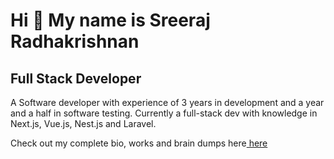 Hi 👋 My name is Sreeraj Radhakrishnan
======================================

Full Stack Developer
--------------------

A Software developer with experience of 3 years in development and a year and a half in software testing. Currently a full-stack dev with knowledge in Next.js, Vue.js, Nest.js and Laravel.

Check out my complete bio, works and brain dumps here<a href="https://boop-blog.vercel.app" target="_blank" rel="noreferrer"> here </a>
